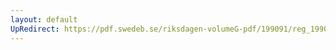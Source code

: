 ```yaml
---
layout: default
UpRedirect: https://pdf.swedeb.se/riksdagen-volumeG-pdf/199091/reg_199091_JoU.pdf
---
```

